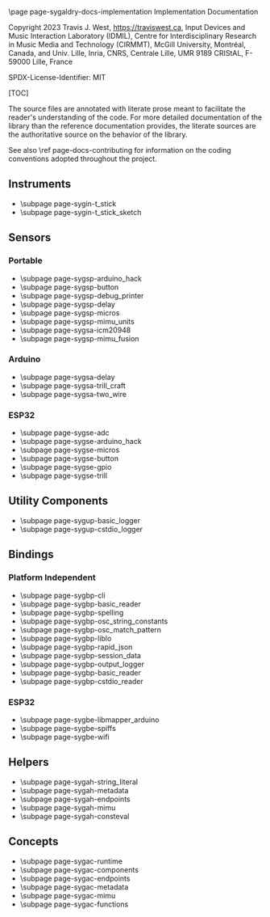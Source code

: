 \page page-sygaldry-docs-implementation Implementation Documentation

Copyright 2023 Travis J. West, https://traviswest.ca, Input Devices and Music
Interaction Laboratory (IDMIL), Centre for Interdisciplinary Research in Music
Media and Technology (CIRMMT), McGill University, Montréal, Canada, and Univ.
Lille, Inria, CNRS, Centrale Lille, UMR 9189 CRIStAL, F-59000 Lille, France

SPDX-License-Identifier: MIT

[TOC]

The source files are annotated with literate prose meant to facilitate the
reader's understanding of the code. For more detailed documentation of the
library than the reference documentation provides, the literate sources are
the authoritative source on the behavior of the library.

See also \ref page-docs-contributing for information on the coding conventions
adopted throughout the project.

## Instruments

- \subpage page-sygin-t_stick
- \subpage page-sygin-t_stick_sketch

## Sensors

### Portable

- \subpage page-sygsp-arduino_hack
- \subpage page-sygsp-button
- \subpage page-sygsp-debug_printer
- \subpage page-sygsp-delay
- \subpage page-sygsp-micros
- \subpage page-sygsp-mimu_units
- \subpage page-sygsa-icm20948
- \subpage page-sygsp-mimu_fusion

### Arduino

- \subpage page-sygsa-delay
- \subpage page-sygsa-trill_craft
- \subpage page-sygsa-two_wire

### ESP32

- \subpage page-sygse-adc
- \subpage page-sygse-arduino_hack
- \subpage page-sygse-micros
- \subpage page-sygse-button
- \subpage page-sygse-gpio
- \subpage page-sygse-trill

## Utility Components

- \subpage page-sygup-basic_logger
- \subpage page-sygup-cstdio_logger

## Bindings

### Platform Independent

- \subpage page-sygbp-cli
- \subpage page-sygbp-basic_reader
- \subpage page-sygbp-spelling
- \subpage page-sygbp-osc_string_constants
- \subpage page-sygbp-osc_match_pattern
- \subpage page-sygbp-liblo
- \subpage page-sygbp-rapid_json
- \subpage page-sygbp-session_data
- \subpage page-sygbp-output_logger
- \subpage page-sygbp-basic_reader
- \subpage page-sygbp-cstdio_reader

### ESP32

- \subpage page-sygbe-libmapper_arduino
- \subpage page-sygbe-spiffs
- \subpage page-sygbe-wifi

## Helpers

- \subpage page-sygah-string_literal
- \subpage page-sygah-metadata
- \subpage page-sygah-endpoints
- \subpage page-sygah-mimu
- \subpage page-sygah-consteval

## Concepts

- \subpage page-sygac-runtime
- \subpage page-sygac-components
- \subpage page-sygac-endpoints
- \subpage page-sygac-metadata
- \subpage page-sygac-mimu
- \subpage page-sygac-functions
